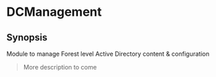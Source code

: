﻿# DCManagement

## Synopsis

Module to manage Forest level Active Directory content & configuration

> More description to come
